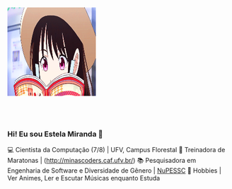 <img vspace="50" width="200" height="200" src="https://github.com/Estelamb/Estelamb/blob/master/leitora.gif">

### Hi! Eu sou Estela Miranda 🦄

💻 Cientista da Computação (7/8) | UFV, Campus Florestal
🎈 Treinadora de Maratonas | (http://minascoders.caf.ufv.br/)
📚 Pesquisadora em Engenharia de Software e Diversidade de Gênero | [NuPESSC](http://nupessc.caf.ufv.br)
🌸 Hobbies | Ver Animes, Ler e Escutar Músicas enquanto Estuda